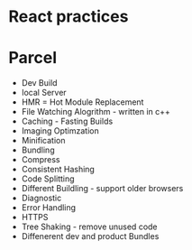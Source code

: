 # React practices


# Parcel
- Dev Build
- local Server
- HMR = Hot Module Replacement
- File Watching Alogrithm - written in c++
- Caching - Fasting Builds
- Imaging Optimzation
- Minification
- Bundling
- Compress
- Consistent Hashing 
- Code Splitting 
- Different Buildling - support older browsers
- Diagnostic
- Error Handling
- HTTPS
- Tree Shaking - remove unused code
- Diffenerent dev and product Bundles
